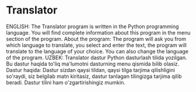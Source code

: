 # Translator
ENGLISH: The Translator program is written in the Python programming language. You will find complete information about this program in the menu section of the program. About the program: The program will ask you from which language to translate, you select and enter the text, the program will translate to the language of your choice. You can also change the language of the program.
                  UZBEK: Translator dastur Python dasturlash tilida yozilgan. Bu dastur haqida to'liq ma'lumotni dasturning menu qismida bilib olasiz. Dastur haqida: Dastur sizdan qaysi tildan, qaysi tilga tarjima qilishligini so'raydi, siz belgilab matn kiritasiz, dastur tanlagan tilingizga tarjima qilib beradi. Dastur tilini ham o'zgartirishingiz mumkin. 

